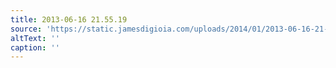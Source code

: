 ```yaml
---
title: 2013-06-16 21.55.19
source: 'https://static.jamesdigioia.com/uploads/2014/01/2013-06-16-21-55-19-scaled.jpg'
altText: ''
caption: ''
---
```


